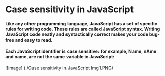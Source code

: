 # Case sensitivity in JavaScript
#### Like any other programming language, JavaScript has a set of specific rules for writing code. These rules are called JavaScript syntax. Writing JavaScript code neatly and syntactically correct makes your code bug-free and easy to read.

#### Each JavaScript identifier is case sensitive: for example, Name, nAme and name, are not the same variable in JavaScript:

![image] (./Case sensitivity in JavaScript Img1.PNG)